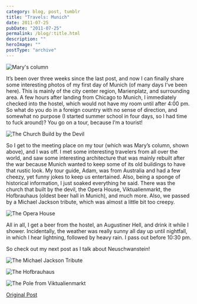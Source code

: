 ```yaml
---
category: blog, post, tumblr
title: "Travels: Munich"
date: 2011-07-25
pubDate: "2011-07-25"
permalink: /blog/:title.html
description: ""
heroImage: ""
postType: "archive"
---
```


![Mary's column](http://68.media.tumblr.com/tumblr_loxee68xCI1qz81kho1_1280.jpg)

It’s been over three weeks since the last post, and now I can finally share some interesting photos of my first day of Munich (of many days I’ve been here). This is mainly of the city center region, Marienplatz, and surrounding area. A few hours after landing from Chicago to Munich, I immediately checked into the hostel, which would not have my room until after 4:00 pm. So what do you do in a foreign country with no sense of direction, and somewhat no purpose (I started summer school in four days, so I had time to fuck around)? You go on a tour, because I’m a tourist!

![The Church Build by the Devil](http://68.media.tumblr.com/tumblr_loxee68xCI1qz81kho2_1280.jpg)

So I get to the meeting place on my tour (which was Mary’s column, shown above), and I was off. I met some interesting travelers from all over the world, and saw some interesting architecture that was mainly rebuilt after the war because Munich wanted to keep some of its old buildings to have that rustic look. My tour guide, Adam, was from Australia and had a few cheezy, yet funny jokes to keep us entertained. Also, being a sponge of historical information, I just soaked everything he said. There was the church that built by the devil, the Opera House, Viktualienmarkt, the Hofbrauhaus (oldest beer hall in Munich), and much more. Also, we passed by a Michael Jackson tribute, which was almost a little bit too creepy.

![The Opera House](http://68.media.tumblr.com/tumblr_loxee68xCI1qz81kho3_1280.jpg)

All in all, I get a beer from the hostel, an Augustiner Hell, and drink it while I shower. Incidentally, the weather was really sunny all day up until nightfall, in which I hear lightning, followed by heavy rain. I pass out before 10:30 pm.

So check out my next post as I talk about Neuschwanstein!

![The Michael Jackson Tribute](http://68.media.tumblr.com/tumblr_loxee68xCI1qz81kho4_1280.jpg)

![The Hofbrauhaus](http://68.media.tumblr.com/tumblr_loxee68xCI1qz81kho5_1280.jpg)

![The Pole from Viktualienmarkt](http://68.media.tumblr.com/tumblr_loxee68xCI1qz81kho6_1280.jpg)

[Original Post](http://jermspeaks.com/post/8075406452/its-been-over-three-weeks-since-the-last-post)
